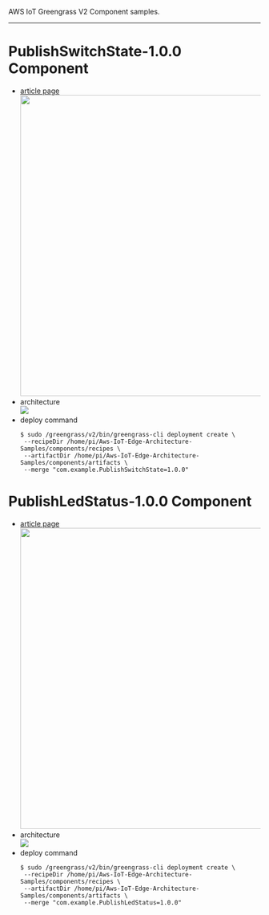AWS IoT Greengrass V2 Component samples.
___

# PublishSwitchState-1.0.0 Component  
- [article page](https://qiita.com/dsonoda/items/b2e6557f9bfa29ecee14)  
  <img src="https://github.com/dsonoda/Aws-IoT-Edge-Architecture-Samples/blob/images/components/com.example.PublishSwitchState-1.0.0/main.png" width="600px">  
- architecture  
  ![](https://github.com/dsonoda/Aws-IoT-Edge-Architecture-Samples/blob/images/components/com.example.PublishSwitchState-1.0.0/architecture.png)  
- deploy command  
  ```shell
  $ sudo /greengrass/v2/bin/greengrass-cli deployment create \
   --recipeDir /home/pi/Aws-IoT-Edge-Architecture-Samples/components/recipes \
   --artifactDir /home/pi/Aws-IoT-Edge-Architecture-Samples/components/artifacts \
   --merge "com.example.PublishSwitchState=1.0.0"
  ```

# PublishLedStatus-1.0.0 Component  
- [article page](https://qiita.com/dsonoda/items/1c29497e2c8088296e88)  
  <img src="https://github.com/dsonoda/Aws-IoT-Edge-Architecture-Samples/blob/images/components/com.example.PublishLedStatus-1.0.0/main.png" width="600px">  
- architecture  
  ![](https://github.com/dsonoda/Aws-IoT-Edge-Architecture-Samples/blob/images/components/com.example.PublishLedStatus-1.0.0/architecture.png)  
- deploy command  
  ```shell
  $ sudo /greengrass/v2/bin/greengrass-cli deployment create \
   --recipeDir /home/pi/Aws-IoT-Edge-Architecture-Samples/components/recipes \
   --artifactDir /home/pi/Aws-IoT-Edge-Architecture-Samples/components/artifacts \
   --merge "com.example.PublishLedStatus=1.0.0"
  ```
